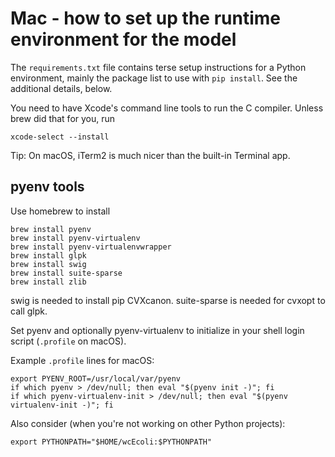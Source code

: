 Mac - how to set up the runtime environment for the model
===================================================

The `requirements.txt` file contains terse setup instructions for a Python environment, mainly the package list to use with `pip install`. See the additional details, below.

You need to have Xcode's command line tools to run the C compiler. Unless brew did that for you, run

    xcode-select --install

Tip: On macOS, iTerm2 is much nicer than the built-in Terminal app.

pyenv tools
------------

Use homebrew to install

    brew install pyenv
    brew install pyenv-virtualenv
    brew install pyenv-virtualenvwrapper
    brew install glpk
    brew install swig
    brew install suite-sparse
    brew install zlib

swig is needed to install pip CVXcanon.
suite-sparse is needed for cvxopt to call glpk.

Set pyenv and optionally pyenv-virtualenv to initialize in your shell login script (`.profile` on macOS).

Example `.profile` lines for macOS:

    export PYENV_ROOT=/usr/local/var/pyenv
    if which pyenv > /dev/null; then eval "$(pyenv init -)"; fi
    if which pyenv-virtualenv-init > /dev/null; then eval "$(pyenv virtualenv-init -)"; fi

Also consider (when you're not working on other Python projects):

    export PYTHONPATH="$HOME/wcEcoli:$PYTHONPATH"

